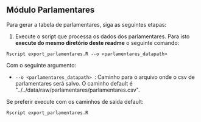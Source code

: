 ## Módulo Parlamentares

Para gerar a tabela de parlamentares, siga as seguintes etapas:

1. Execute o script que processa os dados dos parlamentares. Para isto **execute do mesmo diretório deste readme** o seguinte comando:

```
Rscript export_parlamentares.R --o <parlamentares_datapath> 
```

Com o seguinte argumento:

* `--o <parlamentares_datapath> `: Caminho para o arquivo onde o csv de parlamentares será salvo. O caminho default é "../../data/raw/parlamentares/parlamentares.csv".

Se preferir execute com os caminhos de saída default:

```
Rscript export_parlamentares.R
```
